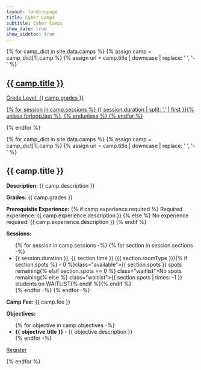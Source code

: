 ```yaml
---
layout: landingpage
title: Cyber Camps
subtitle: Cyber Camps
show_date: true
show_sidetoc: true
---
```

<div class="container">
    <div class="row">
    {% for camp_dict in site.data.camps %}
    {% assign camp = camp_dict[1].camp %}
    {% assign url = camp.title | downcase | replace: ' ', '-' %}
        <div class="col-md-6">
            <a href="#{{ url }}">
                <div class="text-left my-4 py-5 px-3 rounded-lg chulapa-overlay-img text-white bg-secondary">
                <h2 class="py-3">{{ camp.title }}</h2>
                <p class="lead font-weight-light py-2">Grade Level: {{ camp.grades }}</p>
                <p class="lead font-weight-light py-2">
                    {% for session in camp.sessions %}
                        {{ session.duration | split: ',' | first }}{% unless forloop.last %}, {% endunless %}
                    {% endfor %}
                </p>
                </div>
            </a>
        </div>
    {% endfor %}
    </div>
</div>

{% for camp_dict in site.data.camps %}
{% assign camp = camp_dict[1].camp %}
{% assign url = camp.title | downcase | replace: ' ', '-' %}
<div class="container mb-4">
    <h2 id="{{ url }}">
        {{ camp.title }}
    </h2>
    <p>
        <b>Description:</b>
        {{ camp.description }}
    </p>
    <p>
        <b>Grades:</b>
        {{ camp.grades }}
    </p>
    <p>
        <b>Prerequisite Experience:</b>
        {% if camp.experience.required %}
            Required experience: {{ camp.experience.description }}
        {% else %}
            No experience required: {{ camp.experience.description }}
        {% endif %}
    </p>
    <p>
        <b>Sessions:</b>
        <ul>
        {% for session in camp.sessions -%}
            {% for section in session.sections -%}
                <li>
                    {{ session.duration }}, {{ section.time }} ({{ section.roomType }}){% if section.spots %} - <span {% if section.spots > 0 %}class="available">{{ section.spots }} spots remaining{% elsif section.spots == 0 %} class="waitlist">No spots remaining{% else %} class="waitlist">{{ section.spots | times: -1 }} students on WAITLIST{% endif %}</span>{% endif %}
                </li>
            {% endfor -%}
        {% endfor -%}
        </ul>
    </p>
    <p>
        <b>Camp Fee:</b>
        {{ camp.fee }}
    </p>
    <p>
        <b>Objectives:</b>
        <ul>
        {% for objective in camp.objectives -%}
            <li>
                <b>{{ objective.title }}</b> - {{ objective.description }}
            </li>
        {% endfor -%}
        </ul>
    </p>
    <p>
        <a class="btn btn-info text-white" href="{{ camp.registration }}" target="_blank" rel="noopener noreferrer">Register</a>
    </p>
    
</div>
{% endfor %}